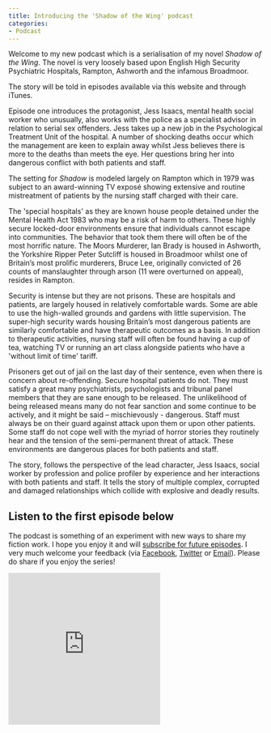 ```yaml
---
title: Introducing the 'Shadow of the Wing' podcast
categories:
- Podcast
---
```


Welcome to my new podcast which is a serialisation of my novel _Shadow of the
Wing_. The novel is very loosely based upon English High Security Psychiatric
Hospitals, Rampton, Ashworth and the infamous Broadmoor.

The story will be told in episodes available via this website and through iTunes.  

Episode one introduces the protagonist, Jess Isaacs, mental health social worker who unusually, also works with the police as a specialist advisor in relation to serial sex offenders.  Jess takes up a new job in the Psychological Treatment Unit of the hospital. A number of shocking deaths occur which the management are keen to explain away whilst Jess believes there is more to the deaths than meets the eye.  Her questions bring her into dangerous conflict with both patients and staff.

The setting for _Shadow_ is modeled largely on Rampton which in 1979 was subject to an award-winning TV exposé showing extensive and routine mistreatment of patients by the nursing staff charged with their care.

The 'special hospitals' as they are known house people detained under the
Mental Health Act 1983 who may be a risk of harm to others.  These highly
secure locked-door environments ensure that individuals cannot escape into
communities.  The behavior that took them there will often be of the most
horrific nature.   The Moors Murderer, Ian Brady is housed in Ashworth, the
Yorkshire Ripper Peter Sutcliff is housed in Broadmoor whilst one of Britain’s
most prolific murderers, Bruce Lee, originally convicted of 26 counts of
manslaughter through arson (11 were overturned on appeal), resides in
Rampton.   

Security is intense but they are not prisons.  These are hospitals and patients, are largely housed in relatively comfortable wards.  Some are able to use the high-walled grounds and gardens with little supervision.  The super-high security wards housing Britain’s most dangerous patients are similarly comfortable and have therapeutic outcomes as a basis.  In addition to therapeutic activities, nursing staff will often be found having a cup of tea, watching TV or running an art class alongside patients who have a 'without limit of time' tariff.  

Prisoners get out of jail on the last day of their sentence, even when there is concern about re-offending.  Secure hospital patients do not.  They must satisfy a great many psychiatrists, psychologists and tribunal panel members that they are sane enough to be released.  The unlikelihood of being released means many do not fear sanction and some continue to be actively, and it might be said – mischievously - dangerous.  Staff must always be on their guard against attack upon them or upon other patients.  Some staff do not cope well with the myriad of horror stories they routinely hear and the tension of the semi-permanent threat of attack.  These environments are dangerous places for both patients and staff.  

The story, follows the perspective of the lead character, Jess Isaacs, social worker by profession and police profiler by experience and her interactions with both patients and staff.  It tells the story of multiple complex, corrupted and damaged relationships which collide with explosive and deadly results.

## Listen to the first episode below

The podcast is something of an experiment with new ways to share my fiction work.  I hope you enjoy it and will [subscribe for future episodes](https://itunes.apple.com/gb/podcast/shadow-of-the-wing/id1099255231). I very much welcome your feedback (via [Facebook](https://facebook.com/antoniachain), [Twitter](https://twitter.com/antoniachain) or [Email](mailto:antoniachainuk@gmail.com)). Please do share if you enjoy the series!

<iframe width="300" height="300" scrolling="no" frameborder="no" src="https://w.soundcloud.com/player/?url=https%3A//api.soundcloud.com/tracks/256651796&amp;auto_play=false&amp;hide_related=false&amp;show_comments=true&amp;show_user=true&amp;show_reposts=false&amp;visual=true"></iframe>
